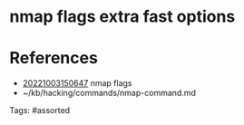 # nmap flags extra fast options

# References
- [20221003150647](/zet/20221003150647/README.md) nmap flags
- ~/kb/hacking/commands/nmap-command.md

Tags:
    #assorted
